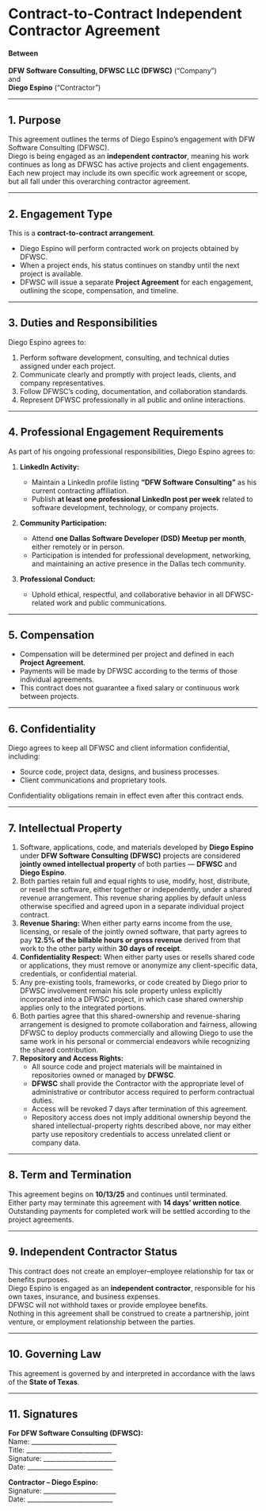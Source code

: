 # **Contract-to-Contract Independent Contractor Agreement**

#### Between

**DFW Software Consulting, DFWSC LLC (DFWSC)** (“Company”)  
and  
**Diego Espino** (“Contractor”)

---

## 1. Purpose

This agreement outlines the terms of Diego Espino’s engagement with DFW Software Consulting (DFWSC).  
Diego is being engaged as an **independent contractor**, meaning his work continues as long as DFWSC has active projects and client engagements.  
Each new project may include its own specific work agreement or scope, but all fall under this overarching contractor agreement.

---

## 2. Engagement Type

This is a **contract-to-contract arrangement**.

* Diego Espino will perform contracted work on projects obtained by DFWSC.  
* When a project ends, his status continues on standby until the next project is available.  
* DFWSC will issue a separate **Project Agreement** for each engagement, outlining the scope, compensation, and timeline.

---

## 3. Duties and Responsibilities

Diego Espino agrees to:

1. Perform software development, consulting, and technical duties assigned under each project.  
2. Communicate clearly and promptly with project leads, clients, and company representatives.  
3. Follow DFWSC’s coding, documentation, and collaboration standards.  
4. Represent DFWSC professionally in all public and online interactions.

---

## 4. Professional Engagement Requirements

As part of his ongoing professional responsibilities, Diego Espino agrees to:

1. **LinkedIn Activity:**
   * Maintain a LinkedIn profile listing **“DFW Software Consulting”** as his current contracting affiliation.
   * Publish **at least one professional LinkedIn post per week** related to software development, technology, or company projects.

2. **Community Participation:**
   * Attend **one Dallas Software Developer (DSD) Meetup per month**, either remotely or in person.
   * Participation is intended for professional development, networking, and maintaining an active presence in the Dallas tech community.

3. **Professional Conduct:**
   * Uphold ethical, respectful, and collaborative behavior in all DFWSC-related work and public communications.

---

## 5. Compensation

* Compensation will be determined per project and defined in each **Project Agreement**.  
* Payments will be made by DFWSC according to the terms of those individual agreements.  
* This contract does not guarantee a fixed salary or continuous work between projects.

---

## 6. Confidentiality

Diego agrees to keep all DFWSC and client information confidential, including:

* Source code, project data, designs, and business processes.  
* Client communications and proprietary tools.  

Confidentiality obligations remain in effect even after this contract ends.

---

## 7. Intellectual Property

1. Software, applications, code, and materials developed by **Diego Espino** under **DFW Software Consulting (DFWSC)** projects are considered **jointly owned intellectual property** of both parties — **DFWSC** and **Diego Espino**.  
2. Both parties retain full and equal rights to use, modify, host, distribute, or resell the software, either together or independently, under a shared revenue arrangement. This revenue sharing applies by default unless otherwise specified and agreed upon in a separate individual project contract.  
3. **Revenue Sharing:** When either party earns income from the use, licensing, or resale of the jointly owned software, that party agrees to pay **12.5% of the billable hours or gross revenue** derived from that work to the other party within **30 days of receipt**.  
4. **Confidentiality Respect:** When either party uses or resells shared code or applications, they must remove or anonymize any client-specific data, credentials, or confidential material.  
5. Any pre-existing tools, frameworks, or code created by Diego prior to DFWSC involvement remain his sole property unless explicitly incorporated into a DFWSC project, in which case shared ownership applies only to the integrated portions.  
6. Both parties agree that this shared-ownership and revenue-sharing arrangement is designed to promote collaboration and fairness, allowing DFWSC to deploy products commercially and allowing Diego to use the same work in his personal or commercial endeavors while recognizing the shared contribution.  
7. **Repository and Access Rights:**  
   * All source code and project materials will be maintained in repositories owned or managed by **DFWSC**.  
   * **DFWSC** shall provide the Contractor with the appropriate level of administrative or contributor access required to perform contractual duties.  
   * Access will be revoked 7 days after termination of this agreement.  
   * Repository access does not imply additional ownership beyond the shared intellectual-property rights described above, nor may either party use repository credentials to access unrelated client or company data.

---

## 8. Term and Termination

This agreement begins on **10/13/25** and continues until terminated.  
Either party may terminate this agreement with **14 days’ written notice**.  
Outstanding payments for completed work will be settled according to the project agreements.

---

## 9. Independent Contractor Status

This contract does not create an employer–employee relationship for tax or benefits purposes.  
Diego Espino is engaged as an **independent contractor**, responsible for his own taxes, insurance, and business expenses.  
DFWSC will not withhold taxes or provide employee benefits.  
Nothing in this agreement shall be construed to create a partnership, joint venture, or employment relationship between the parties.

---

## 10. Governing Law

This agreement is governed by and interpreted in accordance with the laws of the **State of Texas**.

---

## 11. Signatures

**For DFW Software Consulting (DFWSC):**  
Name: ___________________________  
Title: ___________________________  
Signature: _______________________  
Date: ___________________________  

**Contractor – Diego Espino:**  
Signature: _______________________  
Date: ___________________________
